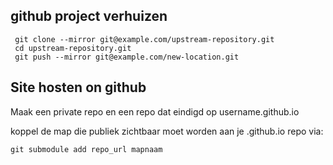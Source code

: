 
## github project verhuizen

```
 git clone --mirror git@example.com/upstream-repository.git
 cd upstream-repository.git
 git push --mirror git@example.com/new-location.git
 ```

## Site hosten on github

Maak een private repo en een repo dat eindigd op username.github.io

koppel de map die publiek zichtbaar moet worden aan je .github.io repo
via:

```
git submodule add repo_url mapnaam
```

